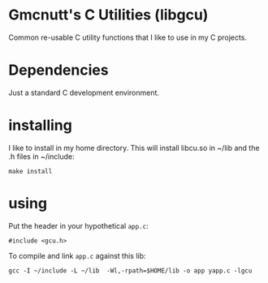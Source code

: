 # Gmcnutt's C Utilities (libgcu)

Common re-usable C utility functions that I like to use in my C projects.

# Dependencies

Just a standard C development environment.

# installing

I like to install in my home directory. This will install libcu.so in
~/lib and the .h files in ~/include:

```make install```

# using

Put the header in your hypothetical `app.c`:

`#include <gcu.h>`

To compile and link `app.c` against this lib:

```gcc -I ~/include -L ~/lib  -Wl,-rpath=$HOME/lib -o app yapp.c -lgcu```

